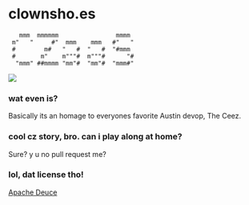 # clownsho.es

```
   mmm  mmmmmm                mmmm
 m"   "     #"  mmm    mmm   #"   "
 #        m#   "   #  "   #  "#mmm
 #       m"    m"""#  m"""#      "#
  "mmm" ##mmmm "mm"#  "mm"#  "mmm#"
```

![](https://media.giphy.com/media/3oEduVuU8vm1L3vw3K/giphy.gif)

### wat even is?

Basically its an homage to everyones favorite Austin devop, The Ceez.

### cool cz story, bro.  can i play along at home?

Sure?  y u no pull request me?

### lol, dat license tho!

[Apache Deuce](LICENSE)
